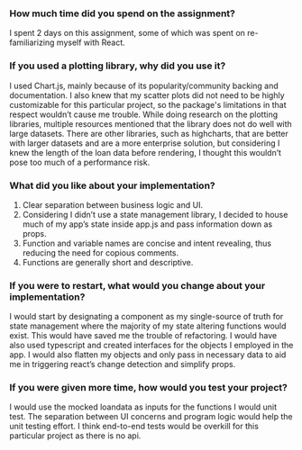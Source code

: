 ### How much time did you spend on the assignment?

I spent 2 days on this assignment, some of which was spent on re-familiarizing myself with React.

### If you used a plotting library, why did you use it?

I used Chart.js, mainly because of its popularity/community backing and documentation. I also knew that my scatter plots did not need to be highly customizable for this particular project, so the package's limitations in that respect wouldn’t cause me trouble. While doing research on the plotting libraries, multiple resources mentioned that the library does not do well with large datasets. There are other libraries, such as highcharts, that are better with larger datasets and are a more enterprise solution, but considering I knew the length of the loan data before rendering, I thought this wouldn’t pose too much of a performance risk. 

### What did you like about your implementation?

1. Clear separation between business logic and UI. 
2. Considering I didn’t use a state management library, I decided to house much of my app’s state inside app.js and pass information down as props. 
3. Function and variable names are concise and intent revealing, thus reducing the need for copious comments. 
4. Functions are generally short and descriptive.

### If you were to restart, what would you change about your implementation?

I would start by designating a component as my single-source of truth for state management where the majority of my state altering functions would exist. This would have saved me the trouble of refactoring. I would have also used typescript and created interfaces for the objects I employed in the app. I would also flatten my objects and only pass in necessary data to aid me in triggering react’s change detection and simplify props.

### If you were given more time, how would you test your project?

I would use the mocked loandata as inputs for the functions I would unit test. The separation between UI concerns and program logic would help the unit testing effort. I think end-to-end tests would be overkill for this particular project as there is no api.
